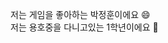 저는 게임을 좋아하는 박정훈이에요 😄 <br>
저는 용호중을 다니고있는 1학년이에요 🌱


<!--
**Parkjung-hoon/Parkjung-hoon** is a ✨ _special_ ✨ repository because its `README.md` (this file) appears on your GitHub profile.

Here are some ideas to get you started:

- 🔭 I’m currently working on ...
- 🌱 I’m currently learning ...
- 👯 I’m looking to collaborate on ...
- 🤔 I’m looking for help with ...
- 💬 Ask me about ...
- 📫 How to reach me: ...
- 😄 Pronouns: ...
- ⚡ Fun fact: ...
-->
